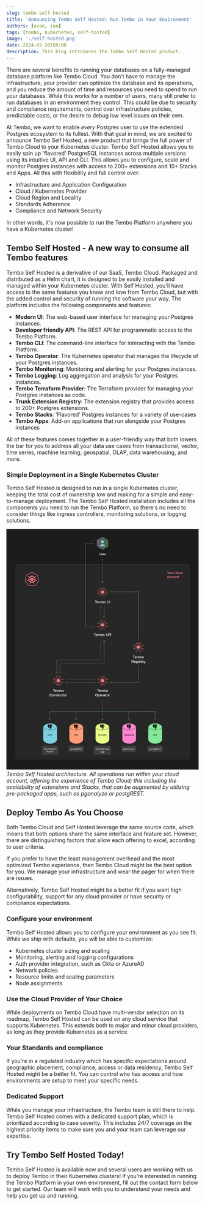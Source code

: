 ```yaml
---
slug: tembo-self-hosted
title: 'Announcing Tembo Self Hosted: Run Tembo in Your Environment'
authors: [evan, ian]
tags: [tembo, kubernetes, self-hosted]
image: './self-hosted.png'
date: 2024-05-28T09:00
description: This blog introduces the Tembo Self Hosted product.
---
```


[//]: # (GOOD)
There are several benefits to running your databases on a fully-managed database platform like Tembo Cloud. You don’t
have to manage the infrastructure, your provider can optimize the database and its operations, and you reduce the amount
of time and resources you need to spend to run your databases. While this works for a number of users, many still
prefer to run databases in an environment they control. This could be due to security and compliance requirements,
control over infrastructure policies, predictable costs, or the desire to debug low level issues on their own.

At Tembo, we want to enable _every_ Postgres user to use the extended Postgres ecosystem to its fullest. With that goal
in mind, we are excited to announce Tembo Self Hosted, a new product that brings the full power of Tembo Cloud to your
Kubernetes cluster. Tembo Self Hosted allows you to easily spin up 'flavored' PostgreSQL instances across multiple
versions using its intuitive UI, API and CLI. This allows you to configure, scale and monitor Postgres instances with
access to 200+ extensions and 10+ Stacks and Apps. All this with flexibility and full control over:
- Infrastructure and Application Configuration
- Cloud / Kubernetes Provider
- Cloud Region and Locality
- Standards Adherence
- Compliance and Network Security

In other words, it's now possible to run the Tembo Platform anywhere you have a Kubernetes cluster!

## Tembo Self Hosted - A new way to consume all Tembo features

Tembo Self Hosted is a derivative of our SaaS, Tembo Cloud. Packaged and distributed as a Helm chart, it is designed to
be easily installed and managed within your Kubernetes cluster. With Self Hosted, you'll have access to the same
features you know and love from Tembo Cloud, but with the added control and security of running the software your way.
The platform includes the following components and features:

- **Modern UI**: The web-based user interface for managing your Postgres instances.
- **Developer friendly API**: The REST API for programmatic access to the Tembo Platform.
- **Tembo CLI**: The command-line interface for interacting with the Tembo Platform.
- **Tembo Operator**: The Kubernetes operator that manages the lifecycle of your Postgres instances.
- **Tembo Monitoring**: Monitoring and alerting for your Postgres instances.
- **Tembo Logging**: Log aggregation and analysis for your Postgres instances.
- **Tembo Terraform Provider**: The Terraform provider for managing your Postgres instances as code.
- **Trunk Extension Registry**: The extension registry that provides access to 200+ Postgres extensions.
- **Tembo Stacks**: 'Flavored' Postgres instances for a variety of use-cases
- **Tembo Apps**: Add-on applications that run alongside your Postgres instances

All of these features comes together in a user-friendly way that both lowers the bar for you
to address all your data use cases from transactional, vector, time series, machine learning, geospatial,
OLAP, data warehousing, and more.
 
### Simple Deployment in a Single Kubernetes Cluster
Tembo Self Hosted is designed to run in a single Kubernetes cluster, keeping the total cost of ownership low and making
for a simple and easy-to-manage deployment. The Tembo Self Hosted installation includes all the components you need to
run the Tembo Platform, so there's no need to consider things like ingress controllers, monitoring solutions, or logging
solutions.

![Tembo Self Hosted Architecture](../../../../public/enterprise-software.png)
_Tembo Self Hosted architecture. All operations run within your cloud account, offering the
experience of Tembo Cloud; this including the availability of extensions and Stacks, that can be augmented by utilizing
pre-packaged apps, such as pganalyze or postgREST._


## Deploy Tembo As You Choose

Both Tembo Cloud and Self Hosted leverage the same source code, which means that both options share the same interface
and feature set. However, there are distinguishing factors that allow each offering to excel, according to user criteria.

If you prefer to have the least management overhead and the most optimized Tembo experience, then Tembo Cloud might be the best
option for you. We manage your infrastructure and wear the pager for when there are issues. 

Alternatively, Tembo Self Hosted might be a better fit if you want high configurability, support for any cloud provider
or have security or compliance expectations.

### Configure your environment

Tembo Self Hosted allows you to configure your environment as you see fit. While we ship with defaults,
you will be able to customize:
- Kubernetes cluster sizing and scaling
- Monitoring, alerting and logging configurations
- Auth provider integration, such as Okta or AzureAD
- Network policies
- Resource limits and scaling parameters
- Node assignments

### Use the Cloud Provider of Your Choice
While deployments on Tembo Cloud have multi-vendor selection on its roadmap, Tembo Self Hosted can be used on any cloud
service that supports Kubernetes. This extends both to major and minor cloud providers, as long as they
provide Kubernetes as a service.

### Your Standards and compliance
If you're in a regulated industry which has specific expectations around geographic placement, compliance, access
or data residency, Tembo Self Hosted might be a better fit. You can control who has access and how environments
are setup to meet your specific needs. 

### Dedicated Support
While you manage your infrastructure, the Tembo team is still there to help. Tembo Self Hosted comes with a dedicated support
plan, which is prioritized according to case severity. This includes 24/7 coverage on the highest priority items to make sure you
and your team can leverage our expertise.

## Try Tembo Self Hosted Today!
Tembo Self Hosted is available now and several users are working with us to deploy Tembo in their Kubernetes clusters! If you're interested
in running the Tembo Platform in your own environment, fill out the contact form below to get started. Our
team will work with you to understand your needs and help you get up and running.
